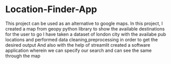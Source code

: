 # Location-Finder-App
This project can be used as an alternative to google maps.
In this project, I created a map from geopy python library to show the available destinations for the user to go
I have taken a dataset of london city with the availabe pub locations and performed data cleaning,preprocessing in order to get the desired output
And also with the help of streamlit created a software application wherein we can specify our search and can see the same through the map

